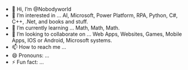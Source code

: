 - 👋 Hi, I’m @Nobodyworld
- 👀 I’m interested in ... AI, Microsoft, Power Platform, RPA, Python, C#, C++, .Net, and books and stuff.
- 🌱 I’m currently learning ... Math, Math, Math.
- 💞️ I’m looking to collaborate on ... Web Apps, Websites, Games, Mobile Apps, IOS or Android, Microsoft systems.
- 📫 How to reach me ...
- 😄 Pronouns: ...
- ⚡ Fun fact: ...

<!---
Nobodyworld/Nobodyworld is a ✨ special ✨ repository because its `README.md` (this file) appears on your GitHub profile.
You can click the Preview link to take a look at your changes.
--->
